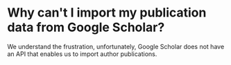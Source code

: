 # Why can't I import my publication data from Google Scholar?

We understand the frustration, unfortunately, Google Scholar does not have an API that enables us to import author publications.
